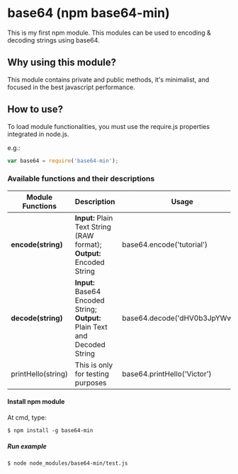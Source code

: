 # base64 (npm base64-min)
This is my first npm module.
This modules can be used to encoding & decoding strings using base64.

## Why using this module?
This module contains private and public methods, it's minimalist, and focused in the best javascript performance.

## How to use?
To load module functionalities, you must use the require.js properties integrated in node.js.

e.g.: 
```javascript
var base64 = require('base64-min');
```
### Available functions and their descriptions
| Module Functions | Description | Usage| Completed |
| ---------------- | ----------- | ---- | ---------- |
| **encode(string)**  | **Input:** Plain Text String (RAW format); **Output:** Encoded String | base64.encode('tutorial')  | 100 % | 
| **decode(string)**  | **Input:** Base64 Encoded String; **Output:** Plain Text and Decoded String | base64.decode('dHV0b3JpYWw=') | 100 % |
| printHello(string) | This is only for testing purposes  | base64.printHello('Victor') | **deleted** |

#### Install npm module
At cmd, type:
```
$ npm install -g base64-min
```

##### Run example

```
$ node node_modules/base64-min/test.js
```